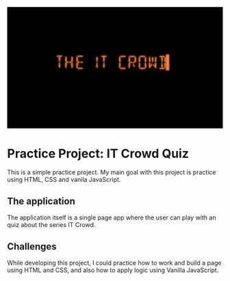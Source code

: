 <img width="600px" src="./the_it_crowd.jpeg">

# Practice Project: IT Crowd Quiz
This is a simple practice project. My main goal with this project is practice using HTML, CSS and vanila JavaScript.

## The application

The application itself is a single page app where the user can play with an quiz about the series IT Crowd.

## Challenges

While developing this project, I could practice how to work and build a page using HTML and CSS, and also how to apply logic using Vanilla JavaScript.
